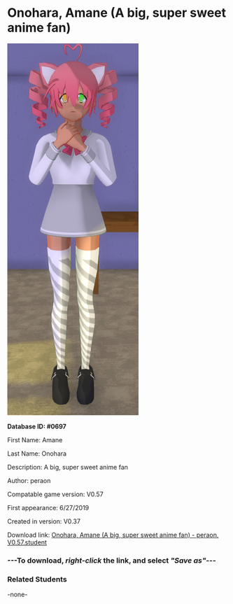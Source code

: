# Onohara, Amane (A big, super sweet anime fan)

<img src="../../Files/Images/Onohara, Amane (A big, super sweet anime fan).png" title="Onohara, Amane (A big, super sweet anime fan) - peraon, V0.57">

**Database ID: #0697**

First Name: Amane

Last Name: Onohara

Description: A big, super sweet anime fan

Author: peraon

Compatable game version: V0.57

First appearance: 6/27/2019

Created in version: V0.37

Download link: <a href="https://raw.githubusercontent.com/Arbiter1223/Daigaku-Gurashi-Custom-Students/master/Files/Student%20Files/Onohara%2C%20Amane%20(A%20big%2C%20super%20sweet%20anime%20fan)%20-%20peraon%2C%20V0.57.student">Onohara, Amane (A big, super sweet anime fan) - peraon, V0.57.student</a>

### ---**To download, _right-click_ the link, and select _"Save as"_**---

### Related Students

-none-
